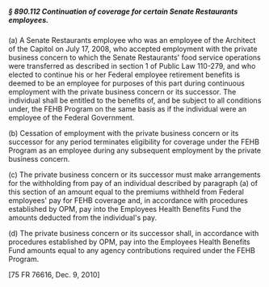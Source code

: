 ##### § 890.112 Continuation of coverage for certain Senate Restaurants employees. #####

(a) A Senate Restaurants employee who was an employee of the Architect of the Capitol on July 17, 2008, who accepted employment with the private business concern to which the Senate Restaurants' food service operations were transferred as described in section 1 of Public Law 110-279, and who elected to continue his or her Federal employee retirement benefits is deemed to be an employee for purposes of this part during continuous employment with the private business concern or its successor. The individual shall be entitled to the benefits of, and be subject to all conditions under, the FEHB Program on the same basis as if the individual were an employee of the Federal Government.

(b) Cessation of employment with the private business concern or its successor for any period terminates eligibility for coverage under the FEHB Program as an employee during any subsequent employment by the private business concern.

(c) The private business concern or its successor must make arrangements for the withholding from pay of an individual described by paragraph (a) of this section of an amount equal to the premiums withheld from Federal employees' pay for FEHB coverage and, in accordance with procedures established by OPM, pay into the Employees Health Benefits Fund the amounts deducted from the individual's pay.

(d) The private business concern or its successor shall, in accordance with procedures established by OPM, pay into the Employees Health Benefits Fund amounts equal to any agency contributions required under the FEHB Program.

[75 FR 76616, Dec. 9, 2010]